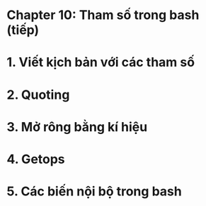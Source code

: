# Chapter 10: Tham số trong bash (tiếp)
# 1. Viết kịch bản với các tham số
# 2. Quoting
# 3. Mở rông bằng kí hiệu
# 4. Getops
# 5. Các biến nội bộ trong bash

